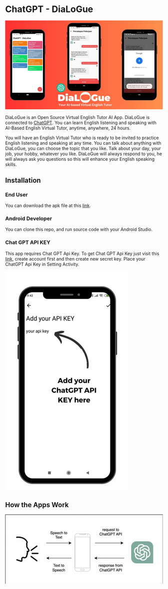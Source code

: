 # ChatGPT - DiaLoGue
![image](https://raw.githubusercontent.com/SeptiawanAjiP/ChatGPT-DiaLoGue/master/image.jpeg)

DiaLoGue is an Open Source Virtual English Tutor AI App. DiaLoGue is connected to [ChatGPT](https://chat.openai.com). You can learn English listening and speaking with AI-Based English Virtual Tutor, anytime, anywhere, 24 hours.

You will have an English Virtual Tutor who is ready to be invited to practice English listening and speaking at any time. You can talk about anything with DiaLoGue, you can choose the topic that you like. Talk about your day, your job, your hobby, whatever you like. DiaLoGue will always respond to you, he will always ask you questions so this will enhance your English speaking skills.

## Installation

### End User
You can download the apk file at this [link](https://drive.google.com/drive/folders/1FR6Autohj5ZyVfjYFqxG6kw86mVpwNSh?usp=sharing).

### Android Developer
You can clone this repo, and run source code with your Android Studio.

### Chat GPT API KEY
This app requires Chat GPT Api Key. To get Chat GPT Api Key just visit this [link](https://platform.openai.com/account/api-keys), create account first and then create new secret key. Place your ChatGPT Api Key in Setting Activity.

![image](https://raw.githubusercontent.com/SeptiawanAjiP/ChatGPT-DiaLoGue/master/image-demo-api-key.png)

## How the Apps Work
![image](https://raw.githubusercontent.com/SeptiawanAjiP/ChatGPT-DiaLoGue/master/image-demo-how-it-is-works.png)

